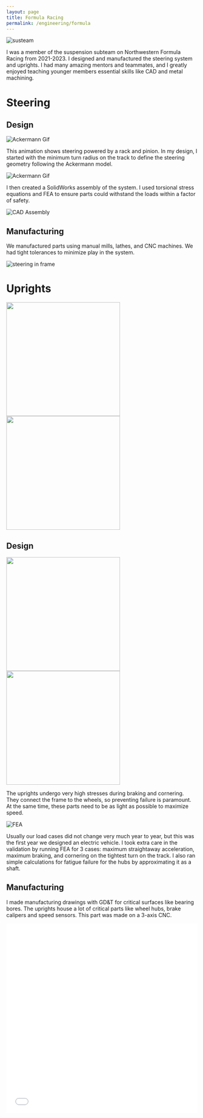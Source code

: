 ```yaml
---
layout: page
title: Formula Racing
permalink: /engineering/formula
---
```


![susteam](/assets/img/formula/NFR22team.jpg)  

I was a member of the suspension subteam on Northwestern Formula Racing from 2021-2023. I designed and manufactured the steering system and uprights. I had many amazing mentors and teammates, and I greatly enjoyed teaching younger members essential skills like CAD and metal machining.

# Steering

## Design

![Ackermann Gif](/assets/img/formula/ackermannsteer.gif)  

This animation shows steering powered by a rack and pinion. In my design, I started with the minimum turn radius on the track to define the steering geometry following the Ackermann model.

![Ackermann Gif](/assets/img/formula/ackermansketch.png)  


I then created a SolidWorks assembly of the system. I used torsional stress equations and FEA to ensure parts could withstand the loads within a factor of safety.  

![CAD Assembly](/assets/img/formula/steering_frame_assembly.jpg)  

## Manufacturing

We manufactured parts using manual mills, lathes, and CNC machines. We had tight tolerances to minimize play in the system.  

![steering in frame](/assets/img/formula/steering_in_frame.jpg)  
  

# Uprights

<p float="left">
  <img src="/assets/img/upright.png" width="300" />
  <img src="/assets/img/formula/notire.png" width="300" /> 
</p>

## Design

<p float="left">
  <img src="/assets/img/formula/uprightsketch1.jpg" width="300" />
  <img src="/assets/img/formula/uprightsketch2.jpg" width="300" /> 
</p>  

The uprights undergo very high stresses during braking and cornering. They connect the frame to the wheels, so preventing failure is paramount. At the same time, these parts need to be as light as possible to maximize speed.

![FEA](/assets/img/formula/fea.png)  

 Usually our load cases did not change very much year to year, but this was the first year we designed an electric vehicle. I took extra care in the validation by running FEA for 3 cases: maximum straightaway acceleration, maximum braking, and cornering on the tightest turn on the track. I also ran simple calculations for fatigue failure for the hubs by approximating it as a shaft.

## Manufacturing

I made manufacturing drawings with GD&T for critical surfaces like bearing bores. The uprights house a lot of critical parts like wheel hubs, brake calipers and speed sensors. This part was made on a 3-axis CNC.  

<iframe src="/assets/img/formula/uprightdrawing.pdf" style="width:100%; height:500px;" frameborder="0"></iframe>





